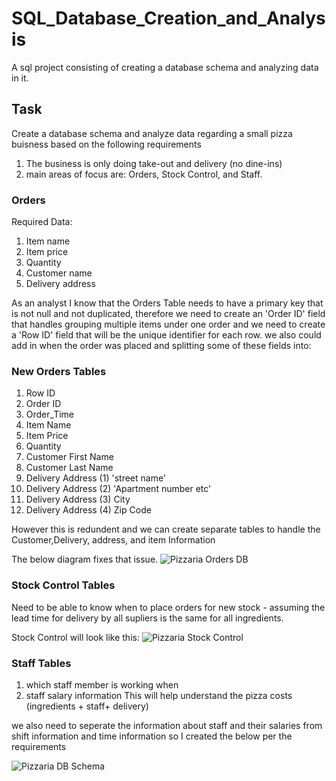 # SQL_Database_Creation_and_Analysis
A sql project consisting of creating a database schema and analyzing data in it.

## Task
Create a database schema and analyze data regarding a small pizza buisness based on the following requirements
1. The business is only doing take-out and delivery (no dine-ins)
2. main areas of focus are: Orders, Stock Control, and Staff.

### Orders
Required Data:
1. Item name
2. Item price
3. Quantity
4. Customer name
5. Delivery address

As an analyst I know that the Orders Table needs to have a primary key that is not null and not duplicated, therefore we need to create an 'Order ID' field
that handles grouping multiple items under one order and we need to create a 'Row ID' field that will be the unique identifier for each row. we also could add in when the order was placed and splitting some of these fields into:

### New Orders Tables
1. Row ID
2. Order ID
3. Order_Time
4. Item Name
5. Item Price
6. Quantity
7. Customer First Name
8. Customer Last Name
9. Delivery Address (1) 'street name'
10. Delivery Address (2) 'Apartment number etc'
11. Delivery Address (3) City
12. Delivery Address (4) Zip Code

However this is redundent and we can create separate tables to handle the Customer,Delivery, address, and item Information

The below diagram fixes that issue.
![Pizzaria Orders DB](https://github.com/user-attachments/assets/2ea10ccd-90f0-4398-b596-69946ab1425a)

### Stock Control Tables

Need to be able to know when to place orders for new stock - assuming the lead time for delivery by all supliers is the same for all ingredients.

Stock Control will look like this:
![Pizzaria Stock Control](https://github.com/user-attachments/assets/1bc544ee-ffed-486b-abee-1e14ba588779)

### Staff Tables
1. which staff member is working when
2. staff salary information
This will help understand the pizza costs (ingredients + staff+ delivery)

we also need to seperate the information about staff and their salaries from shift information and time information so I created the below per the requirements

![Pizzaria DB Schema](https://github.com/user-attachments/assets/a695ea47-028f-428e-a8a0-9775bed9645e)


